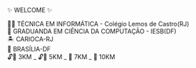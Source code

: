 ✨ WELCOME ✨ 

💁‍♀️ TÉCNICA EM INFORMÁTICA - Colégio Lemos de Castro(RJ) </br>
👾 GRADUANDA EM CIÊNCIA DA COMPUTAÇÃO - IESB(DF) </br>
🏝 CARIOCA-RJ </br>
📍 BRASÍLIA-DF </br>
🔓🔑 3KM _ 🔓🔑 5KM _ 🔐 7KM _ 🔐 10KM 




<!--


- 
- 👯 I’m looking to collaborate on ...
- 🤔 I’m looking for help with ...
- 💬 Ask me about ...
- 📫 How to reach me: ...
- 😄 Pronouns: ...
- ⚡ Fun fact: ...

[![Linkedin Badge](https://img.shields.io/badge/-LinkedIn-blue?style=flat-square&logo=Linkedin&logoColor=white&link=https://www.linkedin.com)](https://www.linkedin.com)
[![Whatsapp Badge](https://img.shields.io/badge/-Whatsapp-4CA143?style=flat-square&labelColor=4CA143&logo=whatsapp&logoColor=white&link=https://api.whatsapp.com/send?phone=55&text=Olá!)](https://api.whatsapp.com/send?phone=5561&text=Olá!)
[![Telegram Badge](https://img.shields.io/badge/-Telegram-1ca0f1?style=flat-square&labelColor=1ca0f1&logo=telegram&logoColor=white&link=https://t.me/)](https://t.me/)
[![Gmail Badge](https://img.shields.io/badge/-Gmail-c14438?style=flat-square&logo=Gmail&logoColor=white&link=mailto:millenamouramms@gmail.com)](mailto:millenamouramms@gmail.com)
-->
